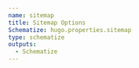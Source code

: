 ```yaml
---
name: sitemap
title: Sitemap Options
Schematize: hugo.properties.sitemap
type: schematize
outputs:
  - Schematize
---
```


